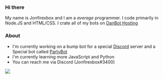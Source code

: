 ### Hi there

My name is Jonfirexbox and I am a _average_ programmer. I code primarily in Node.JS and HTML/CSS. I crate all of my bots on [DanBot Hosting](https://panel.danbot.host)

### About
- I'm currently working on a bump bot for a special [Discord](https://discord.com) server and a Special bot called [PartyBot](https://github.com/jonfirexbox/Partybot)
- I'm currently learning more JavaScript and Python
- You can reach me via Discord (Jonfirexbox#3400)

![](https://github-readme-stats.vercel.app/api?username=jonfirexbox&show_icons=true&count_private=true)
